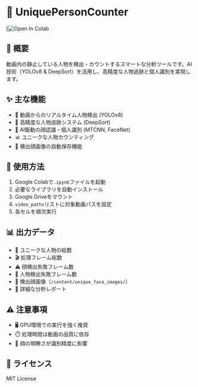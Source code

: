 # 🎯 UniquePersonCounter

[![Open In Colab](https://colab.research.google.com/github/fukayatti0/UniquePersonCounter/blob/main/UniquePersonCounter.ipynb)

## 📝 概要
動画内の静止している人物を検出・カウントするスマートな分析ツールです。AI技術（YOLOv8 & DeepSort）を活用し、高精度な人物追跡と個人識別を実現します。

## ✨ 主な機能
- 🎥 動画からのリアルタイム人物検出 (YOLOv8)
- 🎯 高精度な人物追跡システム (DeepSort)
- 👥 AI駆動の顔認識・個人識別 (MTCNN, FaceNet)
- 📊 ユニークな人物カウンティング
- 💾 検出顔画像の自動保存機能

## 🚀 使用方法
1. Google Colabで`.ipynb`ファイルを起動
2. 必要なライブラリを自動インストール
3. Google Driveをマウント
4. `video_paths`リストに対象動画パスを設定
5. 各セルを順次実行

## 📊 出力データ
- 👥 ユニークな人物の総数
- 🎬 処理フレーム総数
- ⚠️ 顔検出失敗フレーム数
- 🚫 人物検出失敗フレーム数
- 📸 検出顔画像（`/content/unique_face_images/`）
- 📄 詳細な分析レポート

## ⚠️ 注意事項
- 🖥️ GPU環境での実行を強く推奨
- ⏱️ 処理時間は動画の品質に依存
- 📌 顔の明瞭さが識別精度に影響

## 📜 ライセンス
MIT License